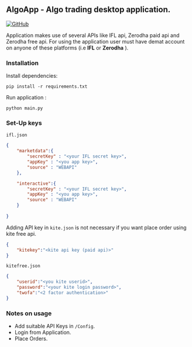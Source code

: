 ## AlgoApp - Algo trading desktop application.

[![GitHub](https://img.shields.io/github/license/Joe-Sin7h/AlgoApp)]()

Application makes use of several APIs like IFL api, Zerodha paid api and Zerodha free api. For using the application user must have demat account on anyone of these platforms (i.e **IFL** or **Zerodha** ). 

### Installation

Install dependencies:

```pip install -r requirements.txt```


Run application : 

```python main.py```

### Set-Up keys
`ifl.json`
```Json
{
    "marketdata":{
        "secretKey" : "<your IFL secret key>",
        "appKey" : "<you app key>",
        "source" : "WEBAPI"
    },

    "interactive":{
        "secretKey" : "<your IFL secret key>",
        "appKey" : "<you app key>",
        "source" : "WEBAPI"
    }
    
}
```
Adding API key in `kite.json` is not necessary if you want place order using kite free api.
```Json
{
    "kitekey":"<kite api key (paid api)>"
}
```
`kitefree.json`
```Json
{
    "userid":"<you kite userid>",
    "password":"<your kite login password>",
    "twofa":"<2 factor authentication>"
}
```
### Notes on usage

- Add suitable API Keys in `/Config`.
- Login from Application.
- Place Orders.
